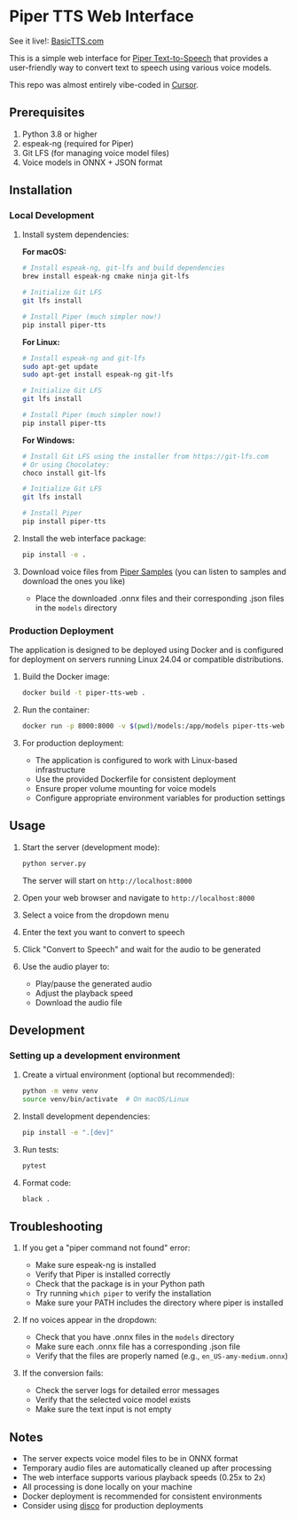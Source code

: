 # Piper TTS Web Interface

See it live!: [BasicTTS.com](https://basictts.com)

This is a simple web interface for [Piper Text-to-Speech](https://github.com/OHF-Voice/piper1-gpl) that provides a user-friendly way to convert text to speech using various voice models.

This repo was almost entirely vibe-coded in [Cursor](https://www.cursor.com/).

## Prerequisites

1. Python 3.8 or higher
2. espeak-ng (required for Piper)
3. Git LFS (for managing voice model files)
4. Voice models in ONNX + JSON format

## Installation

### Local Development

1. Install system dependencies:

   **For macOS:**
   ```bash
   # Install espeak-ng, git-lfs and build dependencies
   brew install espeak-ng cmake ninja git-lfs
   
   # Initialize Git LFS
   git lfs install
   
   # Install Piper (much simpler now!)
   pip install piper-tts
   ```

   **For Linux:**
   ```bash
   # Install espeak-ng and git-lfs
   sudo apt-get update
   sudo apt-get install espeak-ng git-lfs
   
   # Initialize Git LFS
   git lfs install
   
   # Install Piper (much simpler now!)
   pip install piper-tts
   ```

   **For Windows:**
   ```bash
   # Install Git LFS using the installer from https://git-lfs.com
   # Or using Chocolatey:
   choco install git-lfs
   
   # Initialize Git LFS
   git lfs install
   
   # Install Piper
   pip install piper-tts
   ```

2. Install the web interface package:
   ```bash
   pip install -e .
   ```

3. Download voice files from [Piper Samples](https://rhasspy.github.io/piper-samples/) (you can listen to samples and download the ones you like)
   - Place the downloaded .onnx files and their corresponding .json files in the `models` directory

### Production Deployment

The application is designed to be deployed using Docker and is configured for deployment on servers running Linux 24.04 or compatible distributions.

1. Build the Docker image:
   ```bash
   docker build -t piper-tts-web .
   ```

2. Run the container:
   ```bash
   docker run -p 8000:8000 -v $(pwd)/models:/app/models piper-tts-web
   ```

3. For production deployment:
   - The application is configured to work with Linux-based infrastructure
   - Use the provided Dockerfile for consistent deployment
   - Ensure proper volume mounting for voice models
   - Configure appropriate environment variables for production settings

## Usage

1. Start the server (development mode):
   ```bash
   python server.py
   ```
   The server will start on `http://localhost:8000`

2. Open your web browser and navigate to `http://localhost:8000`

3. Select a voice from the dropdown menu

4. Enter the text you want to convert to speech

5. Click "Convert to Speech" and wait for the audio to be generated

6. Use the audio player to:
   - Play/pause the generated audio
   - Adjust the playback speed
   - Download the audio file

## Development

### Setting up a development environment

1. Create a virtual environment (optional but recommended):
   ```bash
   python -m venv venv
   source venv/bin/activate  # On macOS/Linux
   ```

2. Install development dependencies:
   ```bash
   pip install -e ".[dev]"
   ```

3. Run tests:
   ```bash
   pytest
   ```

4. Format code:
   ```bash
   black .
   ```

## Troubleshooting

1. If you get a "piper command not found" error:
   - Make sure espeak-ng is installed
   - Verify that Piper is installed correctly
   - Check that the package is in your Python path
   - Try running `which piper` to verify the installation
   - Make sure your PATH includes the directory where piper is installed

2. If no voices appear in the dropdown:
   - Check that you have .onnx files in the `models` directory
   - Make sure each .onnx file has a corresponding .json file
   - Verify that the files are properly named (e.g., `en_US-amy-medium.onnx`)

3. If the conversion fails:
   - Check the server logs for detailed error messages
   - Verify that the selected voice model exists
   - Make sure the text input is not empty

## Notes

- The server expects voice model files to be in ONNX format
- Temporary audio files are automatically cleaned up after processing
- The web interface supports various playback speeds (0.25x to 2x)
- All processing is done locally on your machine
- Docker deployment is recommended for consistent environments 
- Consider using [disco](https://disco.cloud/) for production deployments